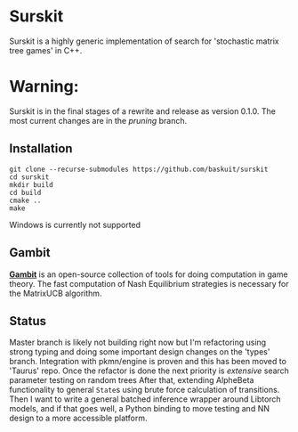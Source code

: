 # Surskit

Surskit is a highly generic implementation of search for 'stochastic matrix tree games' in C++.

# Warning:

Surskit is in the final stages of a rewrite and release as version 0.1.0. The most current changes are in the *pruning* branch.

## Installation

    git clone --recurse-submodules https://github.com/baskuit/surskit
    cd surskit
    mkdir build
    cd build
    cmake ..
    make

Windows is currently not supported

## Gambit

**[Gambit](https://github.com/gambitproject/gambit)** is an open-source collection of tools for doing computation in game theory. 
The fast computation of Nash Equilibrium strategies is necessary for the MatrixUCB algorithm.

## Status
Master branch is likely not building right now but I'm refactoring using strong typing and doing some important design changes on the 'types' branch.
Integration with pkmn/engine is proven and this has been moved to 'Taurus' repo.
Once the refactor is done the next priority is *extensive* search parameter testing on random trees
After that, extending AlpheBeta functionality to general `State`s using brute force calculation of transitions.
Then I want to write a general batched inference wrapper around Libtorch models, and if that goes well, a Python binding to move testing and NN design to a more accessible platform.

